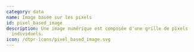 ```yaml
---
category: data
name: Image basée sur les pixels
id: pixel_based_image
description: Une image numérique est composée d'une grille de pixels
  individuels. 
icon: /dtpr-icons/pixel_based_image.svg
---
```

